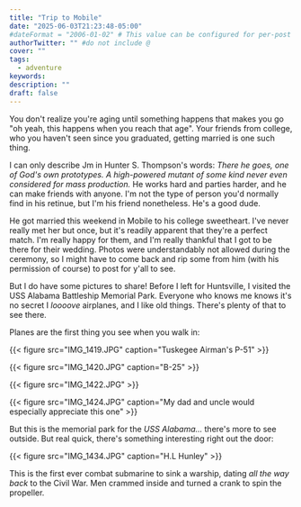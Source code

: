 ```yaml
---
title: "Trip to Mobile"
date: "2025-06-03T21:23:48-05:00"
#dateFormat = "2006-01-02" # This value can be configured for per-post date formatting
authorTwitter: "" #do not include @
cover: ""
tags:
  - adventure
keywords:
description: ""
draft: false
---
```


You don't realize you're aging until something happens that makes you go "oh
yeah, this happens when you reach that age". Your friends from college, who you
haven't seen since you graduated, getting married is one such thing.

I can only describe Jm in Hunter S. Thompson's words: _There he goes, one of
God's own prototypes. A high-powered mutant of some kind never even considered
for mass production._ He works hard and parties harder, and he can make friends
with anyone. I'm not the type of person you'd normally find in his retinue, but
I'm his friend nonetheless. He's a good dude.

He got married this weekend in Mobile to his college sweetheart. I've never
really met her but once, but it's readily apparent that they're a perfect match.
I'm really happy for them, and I'm really thankful that I got to be there for
their wedding. Photos were understandably not allowed during the ceremony, so I
might have to come back and rip some from him (with his permission of course) to
post for y'all to see.

But I do have some pictures to share! Before I left for Huntsville, I visited
the USS Alabama Battleship Memorial Park. Everyone who knows me knows it's no
secret I _loooove_ airplanes, and I like old things. There's plenty of that to
see there.

Planes are the first thing you see when you walk in:

{{< figure src="IMG_1419.JPG" caption="Tuskegee Airman's P-51" >}}

{{< figure src="IMG_1420.JPG" caption="B-25" >}}

{{< figure src="IMG_1422.JPG" >}}

{{< figure src="IMG_1424.JPG" caption="My dad and uncle would especially appreciate this one" >}}

But this is the memorial park for the _USS Alabama..._ there's more to see
outside. But real quick, there's something interesting right out the door:

{{< figure src="IMG_1434.JPG" caption="H.L Hunley" >}}

This is the first ever combat submarine to sink a warship, dating _all the way back_ to the Civil War. Men crammed inside and turned a crank to spin the propeller.
